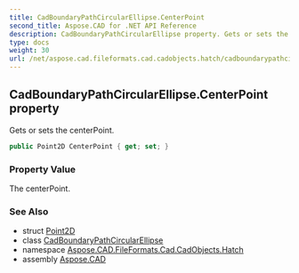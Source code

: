 ```yaml
---
title: CadBoundaryPathCircularEllipse.CenterPoint
second_title: Aspose.CAD for .NET API Reference
description: CadBoundaryPathCircularEllipse property. Gets or sets the centerPoint
type: docs
weight: 30
url: /net/aspose.cad.fileformats.cad.cadobjects.hatch/cadboundarypathcircularellipse/centerpoint/
---
```

## CadBoundaryPathCircularEllipse.CenterPoint property

Gets or sets the centerPoint.

```csharp
public Point2D CenterPoint { get; set; }
```

### Property Value

The centerPoint.

### See Also

* struct [Point2D](../../point2d/)
* class [CadBoundaryPathCircularEllipse](../)
* namespace [Aspose.CAD.FileFormats.Cad.CadObjects.Hatch](../../cadboundarypathcircularellipse/)
* assembly [Aspose.CAD](../../../)


